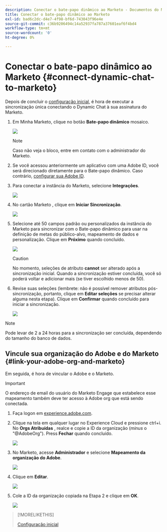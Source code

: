 ```yaml
---
description: Conectar o bate-papo dinâmico ao Marketo - Documentos do Marketo - Documentação do produto
title: Conectar o bate-papo dinâmico ao Marketo
exl-id: bad6c2dc-d4e7-4f98-bf6d-743043f96e4e
source-git-commit: c36b9206494c14a52937fa787a37601eaf6f4bd4
workflow-type: tm+mt
source-wordcount: '0'
ht-degree: 0%

---
```


# Conectar o bate-papo dinâmico ao Marketo {#connect-dynamic-chat-to-marketo}

Depois de concluir o [configuração inicial](/help/marketo/product-docs/demand-generation/dynamic-chat/initial-setup.md), é hora de executar a sincronização única conectando o Dynamic Chat à sua assinatura do Marketo.

1. Em Minha Marketo, clique no botão **Bate-papo dinâmico** mosaico.

   ![](assets/connect-dynamic-chat-to-marketo-1.png)

   >[!NOTE]
   >
   >Caso não veja o bloco, entre em contato com o administrador do Marketo.

1. Se você acessou anteriormente um aplicativo com uma Adobe ID, você será direcionado diretamente para o Bate-papo dinâmico. Caso contrário, [configurar sua Adobe ID](https://helpx.adobe.com/manage-account/using/create-update-adobe-id.html).

1. Para conectar a instância do Marketo, selecione **Integrações**.

   ![](assets/connect-dynamic-chat-to-marketo-2.png)

1. No cartão Marketo , clique em **Iniciar Sincronização**.

   ![](assets/connect-dynamic-chat-to-marketo-3.png)

1. Selecione até 50 campos padrão ou personalizados da instância do Marketo para sincronizar com o Bate-papo dinâmico para usar na definição de metas do público-alvo, mapeamento de dados e personalização. Clique em **Próximo** quando concluído.

   ![](assets/connect-dynamic-chat-to-marketo-4.png)

   >[!CAUTION]
   >
   >No momento, seleções de atributo **cannot** ser alterado após a sincronização inicial. Quando a sincronização estiver concluída, você só poderá voltar e adicionar mais (se tiver escolhido menos de 50).

1. Revise suas seleções (lembrete: não é possível remover atributos pós-sincronização, portanto, clique em **Editar seleções** se precisar alterar alguma nesta etapa). Clique em **Confirmar** quando concluído para iniciar a sincronização.

   ![](assets/connect-dynamic-chat-to-marketo-5.png)

>[!NOTE]
>
>Pode levar de 2 a 24 horas para a sincronização ser concluída, dependendo do tamanho do banco de dados.

## Vincule sua organização do Adobe e do Marketo {#link-your-adobe-org-and-marketo}

Em seguida, é hora de vincular o Adobe e o Marketo.

>[!IMPORTANT]
>
>O endereço de email do usuário do Marketo Engage que estabelece esse mapeamento também deve ter acesso à Adobe org que está sendo conectada.

1. Faça logon em [experience.adobe.com](https://experience.adobe.com).

1. Clique na tela em qualquer lugar no Experience Cloud e pressione ctrl+i. No **Orgs Atribuídas** , realce e copie a ID da organização (_minus_ o &quot;@AdobeOrg&quot;). Press **Fechar** quando concluído.

   ![](assets/connect-dynamic-chat-to-marketo-6.png)

1. No Marketo, acesse **Administrador** e selecione **Mapeamento da organização do Adobe**.

   ![](assets/connect-dynamic-chat-to-marketo-7.png)

1. Clique em **Editar**.

   ![](assets/connect-dynamic-chat-to-marketo-8.png)

1. Cole a ID da organização copiada na Etapa 2 e clique em **OK**.

   ![](assets/connect-dynamic-chat-to-marketo-9.png)

>[!MORELIKETHIS]
>
>[Configuração inicial](/help/marketo/product-docs/demand-generation/dynamic-chat/initial-setup.md)
